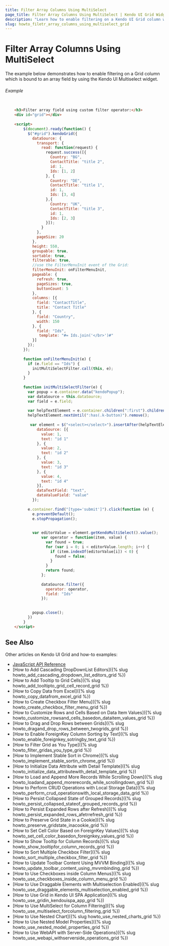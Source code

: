 ```yaml
---
title: Filter Array Columns Using MultiSelect
page_title: Filter Array Columns Using MultiSelect | Kendo UI Grid Widget
description: "Learn how to enable filtering on a Kendo UI Grid column which is bound to an array field by using the Kendo UI Multiselect widget."
slug: howto_filetr_array_columns_using_multiselect_grid
---
```


# Filter Array Columns Using MultiSelect

The example below demonstrates how to enable filtering on a Grid column which is bound to an array field by using the Kendo UI Multiselect widget.

###### Example

```html

    <h3>Filter array field using custom filter operator:</h3>
    <div id="grid"></div>
    
    <script>
        $(document).ready(function() {
          $("#grid").kendoGrid({
            dataSource: {
              transport: {
                read: function(request) {
                  request.success([{
                    Country: "BG",
                    ContactTitle: "title 2",
                    id: 1,
                    Ids: [1, 2]
                  }, {
                    Country: "DE",
                    ContactTitle: "title 1",
                    id: 1,
                    Ids: [3, 4]
                  },{
                    Country: "UK",
                    ContactTitle: "title 3",
                    id: 1,
                    Ids: [2, 3]
                  }]);
                }
              },
              pageSize: 20
            },
            height: 550,
            groupable: true,
            sortable: true,
            filterable: true,
            //use the FilterMenuInit event of the Grid:
            filterMenuInit: onFilterMenuInit,
            pageable: {
              refresh: true,
              pageSizes: true,
              buttonCount: 5
            },
            columns: [{
              field: "ContactTitle",
              title: "Contact Title"
            }, {
              field: "Country",
              width: 150
            }, {
              field: "Ids",
               template: "#= Ids.join('</br>')#"
            }]
          });
        });
        
        function onFilterMenuInit(e) {
          if (e.field == "Ids") {
            initMultiSelectFilter.call(this, e);
          }
        }
        
        function initMultiSelectFilter(e) {
          var popup = e.container.data("kendoPopup");
          var dataSource = this.dataSource;
          var field = e.field;
          
          var helpTextElement = e.container.children(":first").children(":first");
          helpTextElement.nextUntil(":has(.k-button)").remove();
          
           var element = $("<select></select>").insertAfter(helpTextElement).kendoMultiSelect({
              dataSource: [{
                value: 1,
                text: "id 1"
              }, {
                value: 2,
                text: "id 2"
              }, {
                value: 3,
                text: "id 3"
              }, {
                value: 4,
                text: "id 4"
              }],
              dataTextField: "text",
              dataValueField: "value"
            });
          
          e.container.find("[type='submit']").click(function (e) {
            e.preventDefault();
            e.stopPropagation();
            
            
            var editorValue = element.getKendoMultiSelect().value();
                var operator = function(item, value) {
                  var found = true;
                  for (var i = 0; i < editorValue.length; i++) {
                    if (item.indexOf(editorValue[i]) < 0) {
                      found = false;
                    }
                  }
                  return found;
                };
        
                dataSource.filter({
                  operator: operator,
                  field: "Ids"
                });
            
            
            popup.close();
          })
        }
    </script>
```

## See Also

Other articles on Kendo UI Grid and how-to examples:

* [JavaScript API Reference](/api/javascript/ui/grid)
* [How to Add Cascading DropDownList Editors]({% slug howto_add_cascading_dropdown_list_editors_grid %})
* [How to Add Tooltip to Grid Cells]({% slug howto_add_tooltipto_grid_cell_record_grid %})
* [How to Copy Data from Excel]({% slug howto_copy_datafrom_excel_grid %})
* [How to Create Checkbox Filter Menu]({% slug howto_create_checkbox_filter_menu_grid %})
* [How to Customize Rows and Cells Based on Data Item Values]({% slug howto_customize_rowsand_cells_basedon_dataitem_values_grid %})
* [How to Drag and Drop Rows between Grids]({% slug howto_dragand_drop_rows_between_twogrids_grid %})
* [How to Enable ForeignKey Column Sorting by Text]({% slug howto_enable_foreignkey_sotringby_text_grid %})
* [How to Filter Grid as You Type]({% slug howto_filter_gridas_you_type_grid %})
* [How to Implement Stable Sort in Chrome]({% slug howto_implement_stable_sortin_chrome_grid %})
* [How to Initialize Data Attribute with Detail Template]({% slug howto_initialize_data_attributewith_detail_template_grid %})
* [How to Load and Append More Records While Scrolling Down]({% slug howto_loadand_append_morerecords_while_scrollingdown_grid %})
* [How to Perform CRUD Operations with Local Storage Data]({% slug howto_perform_crud_operationswith_local_storage_data_grid %})
* [How to Persist Collapsed State of Grouped Records]({% slug howto_persist_collapsed_stateof_grouped_records_grid %})
* [How to Persist Expanded Rows after Refresh]({% slug howto_persist_expanded_rows_afetrrefresh_grid %})
* [How to Preserve Grid State in a Cookie]({% slug howto_preserve_gridstate_inacookie_grid %})
* [How to Set Cell Color Based on ForeignKey Values]({% slug howto_set_cell_color_basedon_foreignkey_values_grid %})
* [How to Show Tooltip for Column Records]({% slug howto_show_tooltipfor_column_records_grid %})
* [How to Sort Multiple Checkbox Filter]({% slug howto_sort_multiple_checkbox_filter_grid %})
* [How to Update Toolbar Content Using MVVM Binding]({% slug howto_update_toolbar_content_using_mvvmbinding_grid %})
* [How to Use Checkboxes inside Column Menus]({% slug howto_use_checkboxes_inside_column_menu_grid %})
* [How to Use Draggable Elements with Multiselection Enabled]({% slug howto_use_draggable_elements_multiselection_enabled_grid %})
* [How to Use Grid in Kendo UI SPA Application]({% slug howto_use_gridin_kendouispa_app_grid %})
* [How to Use MultiSelect for Column Filtering]({% slug howto_use_multiselect_forcolumn_filtering_grid %})
* [How to Use Nested Chart]({% slug howto_use_nested_charts_grid %})
* [How to Use Nested Model Properties]({% slug howto_use_nested_model_properties_grid %})
* [How to Use WebAPI with Server-Side Operations]({% slug howto_use_webapi_withserverside_operations_grid %})